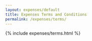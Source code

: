 ```yaml
---
layout: expenses/default
title: Expenses Terms and Conditions
permalink: /expenses/terms/
---
```


{% include expenses/terms.html %}